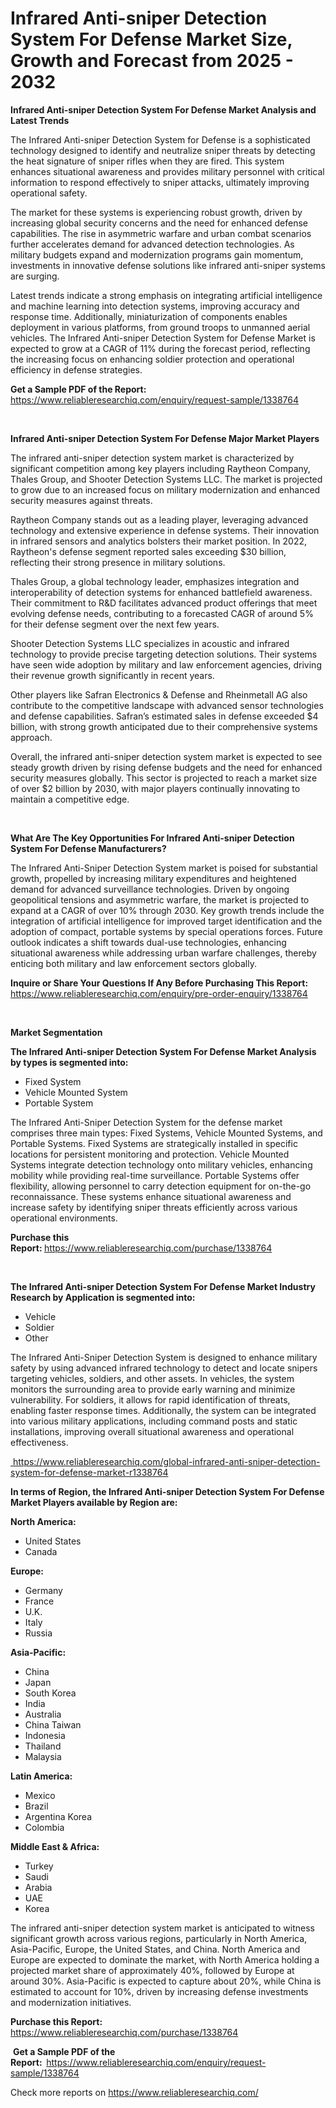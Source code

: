 <p><h1>Infrared Anti-sniper Detection System For Defense Market Size, Growth and Forecast from 2025 - 2032</h1></p><p><strong>Infrared Anti-sniper Detection System For Defense Market Analysis and Latest Trends</strong></p>
<p><p>The Infrared Anti-sniper Detection System for Defense is a sophisticated technology designed to identify and neutralize sniper threats by detecting the heat signature of sniper rifles when they are fired. This system enhances situational awareness and provides military personnel with critical information to respond effectively to sniper attacks, ultimately improving operational safety.</p><p>The market for these systems is experiencing robust growth, driven by increasing global security concerns and the need for enhanced defense capabilities. The rise in asymmetric warfare and urban combat scenarios further accelerates demand for advanced detection technologies. As military budgets expand and modernization programs gain momentum, investments in innovative defense solutions like infrared anti-sniper systems are surging.</p><p>Latest trends indicate a strong emphasis on integrating artificial intelligence and machine learning into detection systems, improving accuracy and response time. Additionally, miniaturization of components enables deployment in various platforms, from ground troops to unmanned aerial vehicles. The Infrared Anti-sniper Detection System for Defense Market is expected to grow at a CAGR of 11% during the forecast period, reflecting the increasing focus on enhancing soldier protection and operational efficiency in defense strategies.</p></p>
<p><strong>Get a Sample PDF of the Report:&nbsp;</strong> <a href="https://www.reliableresearchiq.com/enquiry/request-sample/1338764?utm_campaign=1088&utm_medium=2&utm_source=Github&utm_content=ia&utm_term=08012025&utm_id=infrared-anti-sniper-detection-system-for-defense">https://www.reliableresearchiq.com/enquiry/request-sample/1338764</a></p>
<p>&nbsp;</p>
<p><strong>Infrared Anti-sniper Detection System For Defense Major Market Players</strong></p>
<p><p>The infrared anti-sniper detection system market is characterized by significant competition among key players including Raytheon Company, Thales Group, and Shooter Detection Systems LLC. The market is projected to grow due to an increased focus on military modernization and enhanced security measures against threats.</p><p>Raytheon Company stands out as a leading player, leveraging advanced technology and extensive experience in defense systems. Their innovation in infrared sensors and analytics bolsters their market position. In 2022, Raytheon's defense segment reported sales exceeding $30 billion, reflecting their strong presence in military solutions.</p><p>Thales Group, a global technology leader, emphasizes integration and interoperability of detection systems for enhanced battlefield awareness. Their commitment to R&D facilitates advanced product offerings that meet evolving defense needs, contributing to a forecasted CAGR of around 5% for their defense segment over the next few years.</p><p>Shooter Detection Systems LLC specializes in acoustic and infrared technology to provide precise targeting detection solutions. Their systems have seen wide adoption by military and law enforcement agencies, driving their revenue growth significantly in recent years.</p><p>Other players like Safran Electronics & Defense and Rheinmetall AG also contribute to the competitive landscape with advanced sensor technologies and defense capabilities. Safran’s estimated sales in defense exceeded $4 billion, with strong growth anticipated due to their comprehensive systems approach.</p><p>Overall, the infrared anti-sniper detection system market is expected to see steady growth driven by rising defense budgets and the need for enhanced security measures globally. This sector is projected to reach a market size of over $2 billion by 2030, with major players continually innovating to maintain a competitive edge.</p></p>
<p>&nbsp;</p>
<p><strong>What Are The Key Opportunities For Infrared Anti-sniper Detection System For Defense Manufacturers?</strong></p>
<p><p>The Infrared Anti-Sniper Detection System market is poised for substantial growth, propelled by increasing military expenditures and heightened demand for advanced surveillance technologies. Driven by ongoing geopolitical tensions and asymmetric warfare, the market is projected to expand at a CAGR of over 10% through 2030. Key growth trends include the integration of artificial intelligence for improved target identification and the adoption of compact, portable systems by special operations forces. Future outlook indicates a shift towards dual-use technologies, enhancing situational awareness while addressing urban warfare challenges, thereby enticing both military and law enforcement sectors globally.</p></p>
<p><strong>Inquire or Share Your Questions If Any Before Purchasing This Report:</strong> <a href="https://www.reliableresearchiq.com/enquiry/pre-order-enquiry/1338764?utm_campaign=1088&utm_medium=2&utm_source=Github&utm_content=ia&utm_term=08012025&utm_id=infrared-anti-sniper-detection-system-for-defense">https://www.reliableresearchiq.com/enquiry/pre-order-enquiry/1338764</a></p>
<p>&nbsp;</p>
<p><strong>Market Segmentation</strong></p>
<p><strong>The Infrared Anti-sniper Detection System For Defense Market Analysis by types is segmented into:</strong></p>
<p><ul><li>Fixed System</li><li>Vehicle Mounted System</li><li>Portable System</li></ul></p>
<p><p>The Infrared Anti-Sniper Detection System for the defense market comprises three main types: Fixed Systems, Vehicle Mounted Systems, and Portable Systems. Fixed Systems are strategically installed in specific locations for persistent monitoring and protection. Vehicle Mounted Systems integrate detection technology onto military vehicles, enhancing mobility while providing real-time surveillance. Portable Systems offer flexibility, allowing personnel to carry detection equipment for on-the-go reconnaissance. These systems enhance situational awareness and increase safety by identifying sniper threats efficiently across various operational environments.</p></p>
<p><strong>Purchase this Report:&nbsp;</strong><a href="https://www.reliableresearchiq.com/purchase/1338764?utm_campaign=1088&utm_medium=2&utm_source=Github&utm_content=ia&utm_term=08012025&utm_id=infrared-anti-sniper-detection-system-for-defense">https://www.reliableresearchiq.com/purchase/1338764</a></p>
<p>&nbsp;</p>
<p><strong>The Infrared Anti-sniper Detection System For Defense Market Industry Research by Application is segmented into:</strong></p>
<p><ul><li>Vehicle</li><li>Soldier</li><li>Other</li></ul></p>
<p><p>The Infrared Anti-Sniper Detection System is designed to enhance military safety by using advanced infrared technology to detect and locate snipers targeting vehicles, soldiers, and other assets. In vehicles, the system monitors the surrounding area to provide early warning and minimize vulnerability. For soldiers, it allows for rapid identification of threats, enabling faster response times. Additionally, the system can be integrated into various military applications, including command posts and static installations, improving overall situational awareness and operational effectiveness.</p></p>
<p><a href="https://www.reliableresearchiq.com/global-infrared-anti-sniper-detection-system-for-defense-market-r1338764?utm_campaign=1088&utm_medium=2&utm_source=Github&utm_content=ia&utm_term=08012025&utm_id=infrared-anti-sniper-detection-system-for-defense">&nbsp;https://www.reliableresearchiq.com/global-infrared-anti-sniper-detection-system-for-defense-market-r1338764</a></p>
<p><strong>In terms of Region, the Infrared Anti-sniper Detection System For Defense Market Players available by Region are:</strong></p>
<p>
    <p> <strong> North America: </strong>
        <ul>
            <li>United States</li>
            <li>Canada</li>
        </ul>
        </p> 
    <p> <strong> Europe: </strong>
        <ul>
            <li>Germany</li>
            <li>France</li>
            <li>U.K.</li>
            <li>Italy</li>
            <li>Russia</li>
        </ul>
        </p> 
    <p> <strong> Asia-Pacific: </strong>
        <ul>
            <li>China</li>
            <li>Japan</li>
            <li>South Korea</li>
            <li>India</li>
            <li>Australia</li>
            <li>China Taiwan</li>
            <li>Indonesia</li>
            <li>Thailand</li>
            <li>Malaysia</li>
        </ul>
        </p> 
    <p> <strong> Latin America: </strong>
        <ul>
            <li>Mexico</li>
            <li>Brazil</li>
            <li>Argentina Korea</li>
            <li>Colombia</li>
        </ul>
        </p> 
    <p> <strong> Middle East & Africa: </strong>
        <ul>
            <li>Turkey</li>
            <li>Saudi</li>
            <li>Arabia</li>
            <li>UAE</li>
            <li>Korea</li>
        </ul>
    </p>
    </p>
<p><p>The infrared anti-sniper detection system market is anticipated to witness significant growth across various regions, particularly in North America, Asia-Pacific, Europe, the United States, and China. North America and Europe are expected to dominate the market, with North America holding a projected market share of approximately 40%, followed by Europe at around 30%. Asia-Pacific is expected to capture about 20%, while China is estimated to account for 10%, driven by increasing defense investments and modernization initiatives.</p></p>
<p><strong>Purchase this Report: </strong><a href="https://www.reliableresearchiq.com/purchase/1338764?utm_campaign=1088&utm_medium=2&utm_source=Github&utm_content=ia&utm_term=08012025&utm_id=infrared-anti-sniper-detection-system-for-defense">https://www.reliableresearchiq.com/purchase/1338764</a></p>
<p>&nbsp;<strong>Get a Sample PDF of the Report:&nbsp;&nbsp;</strong><a href="https://www.reliableresearchiq.com/enquiry/request-sample/1338764?utm_campaign=1088&utm_medium=2&utm_source=Github&utm_content=ia&utm_term=08012025&utm_id=infrared-anti-sniper-detection-system-for-defense">https://www.reliableresearchiq.com/enquiry/request-sample/1338764</a></p>
<p><strong></strong></p>
<p>Check more reports on <a href="https://www.reliableresearchiq.com/?utm_campaign=1088&utm_medium=2&utm_source=Github&utm_content=ia&utm_term=08012025&utm_id=infrared-anti-sniper-detection-system-for-defense">https://www.reliableresearchiq.com/</a></p>